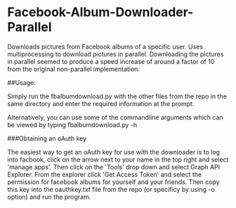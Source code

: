 Facebook-Album-Downloader-Parallel
==================================

Downloads pictures from Facebook albums of a specific user. Uses multiprocessing to download pictures in parallel.
Downloading the pictures in parallel seemed to produce a speed increase of around a factor of 10 from the original non-parallel implementation.

##Usage:

Simply run the fbalbumdownload.py with the other files from the repo in the same directory and enter the required information at the prompt.

Alternatively, you can use some of the commandline arguments which can be viewed by typing fbalbumdownload.py -h

###Obtaining an oAuth key

The easiest way to get an oAuth key for use with the downloader is to log into facbook, click on the arrow next to your name in the top right and select 'manage apps'. Then click on the 'Tools' drop down and select Graph API Explorer.
From the explorer click 'Get Access Token' and select the permission for facebook albums for yourself and your friends.
Then copy this key into the oauthkey.txt file from the repo (or specificy by using -o option) and run the program.
